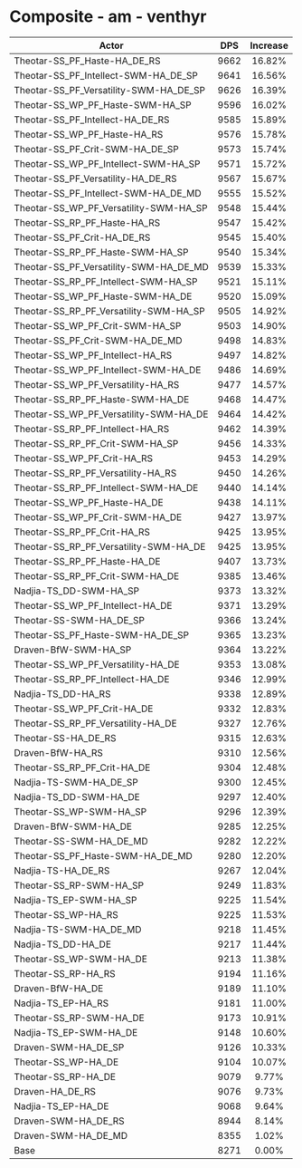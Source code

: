 # Composite - am - venthyr
| Actor | DPS | Increase |
|---|:---:|:---:|
|Theotar-SS_PF_Haste-HA_DE_RS|9662|16.82%|
|Theotar-SS_PF_Intellect-SWM-HA_DE_SP|9641|16.56%|
|Theotar-SS_PF_Versatility-SWM-HA_DE_SP|9626|16.39%|
|Theotar-SS_WP_PF_Haste-SWM-HA_SP|9596|16.02%|
|Theotar-SS_PF_Intellect-HA_DE_RS|9585|15.89%|
|Theotar-SS_WP_PF_Haste-HA_RS|9576|15.78%|
|Theotar-SS_PF_Crit-SWM-HA_DE_SP|9573|15.74%|
|Theotar-SS_WP_PF_Intellect-SWM-HA_SP|9571|15.72%|
|Theotar-SS_PF_Versatility-HA_DE_RS|9567|15.67%|
|Theotar-SS_PF_Intellect-SWM-HA_DE_MD|9555|15.52%|
|Theotar-SS_WP_PF_Versatility-SWM-HA_SP|9548|15.44%|
|Theotar-SS_RP_PF_Haste-HA_RS|9547|15.42%|
|Theotar-SS_PF_Crit-HA_DE_RS|9545|15.40%|
|Theotar-SS_RP_PF_Haste-SWM-HA_SP|9540|15.34%|
|Theotar-SS_PF_Versatility-SWM-HA_DE_MD|9539|15.33%|
|Theotar-SS_RP_PF_Intellect-SWM-HA_SP|9521|15.11%|
|Theotar-SS_WP_PF_Haste-SWM-HA_DE|9520|15.09%|
|Theotar-SS_RP_PF_Versatility-SWM-HA_SP|9505|14.92%|
|Theotar-SS_WP_PF_Crit-SWM-HA_SP|9503|14.90%|
|Theotar-SS_PF_Crit-SWM-HA_DE_MD|9498|14.83%|
|Theotar-SS_WP_PF_Intellect-HA_RS|9497|14.82%|
|Theotar-SS_WP_PF_Intellect-SWM-HA_DE|9486|14.69%|
|Theotar-SS_WP_PF_Versatility-HA_RS|9477|14.57%|
|Theotar-SS_RP_PF_Haste-SWM-HA_DE|9468|14.47%|
|Theotar-SS_WP_PF_Versatility-SWM-HA_DE|9464|14.42%|
|Theotar-SS_RP_PF_Intellect-HA_RS|9462|14.39%|
|Theotar-SS_RP_PF_Crit-SWM-HA_SP|9456|14.33%|
|Theotar-SS_WP_PF_Crit-HA_RS|9453|14.29%|
|Theotar-SS_RP_PF_Versatility-HA_RS|9450|14.26%|
|Theotar-SS_RP_PF_Intellect-SWM-HA_DE|9440|14.14%|
|Theotar-SS_WP_PF_Haste-HA_DE|9438|14.11%|
|Theotar-SS_WP_PF_Crit-SWM-HA_DE|9427|13.97%|
|Theotar-SS_RP_PF_Crit-HA_RS|9425|13.95%|
|Theotar-SS_RP_PF_Versatility-SWM-HA_DE|9425|13.95%|
|Theotar-SS_RP_PF_Haste-HA_DE|9407|13.73%|
|Theotar-SS_RP_PF_Crit-SWM-HA_DE|9385|13.46%|
|Nadjia-TS_DD-SWM-HA_SP|9373|13.32%|
|Theotar-SS_WP_PF_Intellect-HA_DE|9371|13.29%|
|Theotar-SS-SWM-HA_DE_SP|9366|13.24%|
|Theotar-SS_PF_Haste-SWM-HA_DE_SP|9365|13.23%|
|Draven-BfW-SWM-HA_SP|9364|13.22%|
|Theotar-SS_WP_PF_Versatility-HA_DE|9353|13.08%|
|Theotar-SS_RP_PF_Intellect-HA_DE|9346|12.99%|
|Nadjia-TS_DD-HA_RS|9338|12.89%|
|Theotar-SS_WP_PF_Crit-HA_DE|9332|12.83%|
|Theotar-SS_RP_PF_Versatility-HA_DE|9327|12.76%|
|Theotar-SS-HA_DE_RS|9315|12.63%|
|Draven-BfW-HA_RS|9310|12.56%|
|Theotar-SS_RP_PF_Crit-HA_DE|9304|12.48%|
|Nadjia-TS-SWM-HA_DE_SP|9300|12.45%|
|Nadjia-TS_DD-SWM-HA_DE|9297|12.40%|
|Theotar-SS_WP-SWM-HA_SP|9296|12.39%|
|Draven-BfW-SWM-HA_DE|9285|12.25%|
|Theotar-SS-SWM-HA_DE_MD|9282|12.22%|
|Theotar-SS_PF_Haste-SWM-HA_DE_MD|9280|12.20%|
|Nadjia-TS-HA_DE_RS|9267|12.04%|
|Theotar-SS_RP-SWM-HA_SP|9249|11.83%|
|Nadjia-TS_EP-SWM-HA_SP|9225|11.54%|
|Theotar-SS_WP-HA_RS|9225|11.53%|
|Nadjia-TS-SWM-HA_DE_MD|9218|11.45%|
|Nadjia-TS_DD-HA_DE|9217|11.44%|
|Theotar-SS_WP-SWM-HA_DE|9213|11.38%|
|Theotar-SS_RP-HA_RS|9194|11.16%|
|Draven-BfW-HA_DE|9189|11.10%|
|Nadjia-TS_EP-HA_RS|9181|11.00%|
|Theotar-SS_RP-SWM-HA_DE|9173|10.91%|
|Nadjia-TS_EP-SWM-HA_DE|9148|10.60%|
|Draven-SWM-HA_DE_SP|9126|10.33%|
|Theotar-SS_WP-HA_DE|9104|10.07%|
|Theotar-SS_RP-HA_DE|9079|9.77%|
|Draven-HA_DE_RS|9076|9.73%|
|Nadjia-TS_EP-HA_DE|9068|9.64%|
|Draven-SWM-HA_DE_RS|8944|8.14%|
|Draven-SWM-HA_DE_MD|8355|1.02%|
|Base|8271|0.00%|
